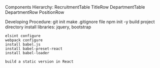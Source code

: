 Components Hierarchy:
RecruitmentTable
    TitleRow
    DepartmentTable
        DepartmentRow
        PositionRow

Developing Procedure:
    git init
    make .gitignore file
    npm init -y
    build project directory
    install libraries: jquery, bootstrap
    
    elsint configure
    webpack configure
    install babel.js
    install babel-preset-react
    install babel-loader

    build a static version in React
